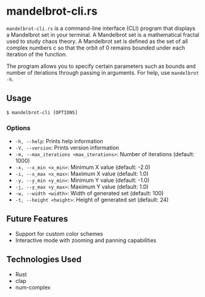 # mandelbrot-cli.rs

`mandelbrot-cli.rs` is a command-line interface (CLI) program that displays a Mandelbrot set in your terminal. A Mandelbrot set is a mathematical fractal used to study chaos theory. A Mandelbrot set is defined as the set of all complex numbers c so that the orbit of 0 remains bounded under each iteration of the function.

The program allows you to specify certain parameters such as bounds and number of iterations through passing in arguments. For help, use `mandelbrot -h`.

## Usage
`$ mandelbrot-cli [OPTIONS]`

### Options

* `-h, --help`: Prints help information
* `-V, --version`: Prints version information
* `-m, --max_iterations <max_iterations>`: Number of iterations (default: 1000)
* `-x, --x_min <x_min>`: Minimum X value (default: -2.0)
* `-i, --x_max <x_max>`: Maximum X value (default: 1.0)
* `-y, --y_min <y_min>`: Minimum Y value (default: -1.0)
* `-j, --y_max <y_max>`: Maximum Y value (default: 1.0)
* `-w, --width <width>`: Width of generated set (default: 100)
* `-t, --height <height>`: Height of generated set (default: 24)

## Future Features

* Support for custom color schemes
* Interactive mode with zooming and panning capabilities

## Technologies Used

* Rust
* clap
* num-complex
